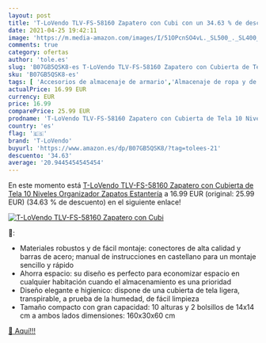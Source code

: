 ```yaml
---
layout: post
title: 'T-LoVendo TLV-FS-58160 Zapatero con Cubi con un 34.63 % de descuento'
date: 2021-04-25 19:42:11
image: 'https://m.media-amazon.com/images/I/51OPcnSO4vL._SL500_._SL400_.jpg'
comments: true
category: ofertas
author: 'tole.es'
slug: 'B07GB5QSK8-es T-LoVendo TLV-FS-58160 Zapatero con Cubierta de Tela 10...'
sku: 'B07GB5QSK8-es'
tags: [ 'Accesorios de almacenaje de armario','Almacenaje de ropa y de armario','Almacenamiento y organización','Hogar y cocina','Zapateros','t-lovendo','zapatos', ]
actualPrice: 16.99 EUR
currency: EUR
price: 16.99
comparePrice: 25.99 EUR
prodname: 'T-LoVendo TLV-FS-58160 Zapatero con Cubierta de Tela 10 Niveles Organizador Zapatos Estantería'
country: 'es'
flag: '🇪🇸'
brand: 'T-LoVendo'
buyurl: 'https://www.amazon.es/dp/B07GB5QSK8/?tag=tolees-21'
descuento: '34.63'
average: '20.9445454545454'
---
```


En este momento está [T-LoVendo TLV-FS-58160 Zapatero con Cubierta de Tela 10 Niveles Organizador Zapatos Estantería](https://www.amazon.es/dp/B07GB5QSK8/?tag=tolees-21) a 16.99 EUR (original: 25.99 EUR) (34.63 %  de descuento) en el siguiente enlace!

[![T-LoVendo TLV-FS-58160 Zapatero con Cubi](https://m.media-amazon.com/images/I/51OPcnSO4vL._SL500_._SL400_.jpg)](https://www.amazon.es/dp/B07GB5QSK8/?tag=tolees-21)

🔎:

- Materiales robustos y de fácil montaje: conectores de alta calidad y barras de acero; manual de instrucciones en castellano para un montaje sencillo y rápido
- Ahorra espacio: su diseño es perfecto para economizar espacio en cualquier habitación cuando el almacenamiento es una prioridad
- Diseño elegante e higienico: dispone de una cubierta de tela ligera, transpirable, a prueba de la humedad, de fácil limpieza
- Tamaño compacto con gran capacidad: 10 alturas y 2 bolsillos de 14x14 cm a ambos lados dimensiones: 160x30x60 cm

[🛒 Aquí!!!](https://www.amazon.es/dp/B07GB5QSK8/?tag=tolees-21)
